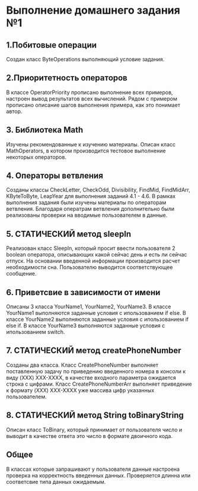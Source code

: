 # Выполнение домашнего задания №1

## 1.Побитовые операции

Создан класс ByteOperations выполняющий условие задания.

## 2.Приоритетность операторов

В классе OperatorPriority прописано выполнение всех примеров, настроен вывод результатов всех вычислений. Рядом с примером прописано описание шагов выполнения примера, как это понимает автор.

## 3. Библиотека Math

Изучены рекомендованные к изучению материалы. Описан класс MathOperators, в котором производится тестовое выполнение некоторых операторов.

## 4. Операторы ветвления

Созданы классы CheckLetter, CheckOdd, Divisibility, FindMid, FindMidArr, KByteToByte, LeapYear для выполнения заданий 4.1 - 4.6. В рамках выполнения задания были изучены материалы по операторам ветвления. Благодаря оператрам ветвления дополнительно были реализованы проверки на вводимые пользователем в данные.

## 5. СТАТИЧЕСКИЙ метод sleepIn

Реализован класс SleepIn, который просит ввести пользователя 2 boolean оператора, описывающих какой сейчас день и есть ли сейчас отпуск. На основании введенной информации производится расчет необходимости сна. Пользователю выводится соответствующее сообщение.

## 6. Приветсвие в зависимости от имени

Описаны 3 класса YourName1, YourName2, YourName3. В классе YourName1 выполняются заданные условия с ипользованием if else. В классе YourName2 выполняются заданные условия с ипользованием if else if. В классе YourName3 выполняются заданные условия с ипользованием switch. 

## 7. СТАТИЧЕСКИЙ метод createPhoneNumber

Созданы два класса. Класс CreatePhoneNumber выполняет поставленную задачу по приведению введенного номера в консоли к виду (XXX) XXX-XXXX, в качестве входного параметра ожидается строка с цифрами. Класс CreatePhoneNumberArr выполняет приведение к формату (XXX) XXX-XXXX уже массива цифр указанных пользователем.

## 8. СТАТИЧЕСКИЙ метод String toBinaryString

Описан класс ToBinary, который принимает от пользователя число и выводит в качестве ответа это число в формате двоичного кода.

## Общее

В классах которые запрашивают у пользователя данные настроена проверка на корректность введенных данных. Проверяется длинна или соответсвие типа данных ожидаемым.